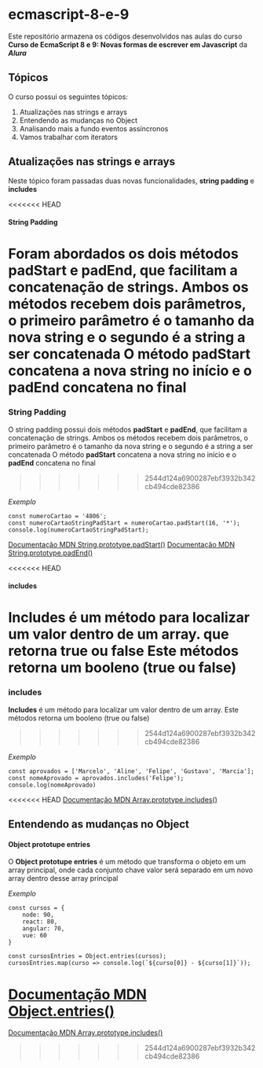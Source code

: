 # ecmascript-8-e-9
 Este repositório armazena os códigos desenvolvidos nas aulas do curso **Curso de EcmaScript 8 e 9: Novas formas de escrever em Javascript** da __*Alura*__
 
 ## Tópicos
  O curso possui os seguintes tópicos:
  1. Atualizações nas strings e arrays
  2. Entendendo as mudanças no Object
  3. Analisando mais a fundo eventos assíncronos
  4. Vamos trabalhar com iterators

## Atualizações nas strings e arrays
 Neste tópico foram passadas duas novas funcionalidades, **string padding** e **includes**

<<<<<<< HEAD
#### String Padding
Foram abordados os dois métodos **padStart** e **padEnd**, que facilitam a concatenação de strings. Ambos os métodos recebem dois parâmetros, o primeiro parâmetro é o tamanho da nova string e o segundo é a string a ser concatenada
O método **padStart** concatena a nova string no início e o **padEnd** concatena no final
=======
 ### String Padding
  O string padding possui dois métodos **padStart** e **padEnd**, que facilitam a concatenação de strings. Ambos os métodos recebem dois parâmetros, o primeiro parâmetro é o tamanho da nova string e o segundo é a string a ser concatenada
  O método **padStart** concatena a nova string no início e o **padEnd** concatena no final
>>>>>>> 2544d124a6900287ebf3932b342cb494cde82386

  *Exemplo*
  ```
  const numeroCartao = '4806';
  const numeroCartaoStringPadStart = numeroCartao.padStart(16, '*');
  console.log(numeroCartaoStringPadStart);
  ```

  [Documentação MDN String.prototype.padStart()](https://developer.mozilla.org/pt-BR/docs/Web/JavaScript/Reference/Global_Objects/String/padStart)
  [Documentação MDN String.prototype.padEnd()](https://developer.mozilla.org/pt-BR/docs/Web/JavaScript/Reference/Global_Objects/String/padEnd)

<<<<<<< HEAD
#### includes
**Includes** é um método para localizar um valor dentro de um array. que retorna true ou false
Este métodos retorna um booleno (true ou false)
=======
 ### includes
  **Includes** é um método para localizar um valor dentro de um array. Este métodos retorna um booleno (true ou false)
>>>>>>> 2544d124a6900287ebf3932b342cb494cde82386

  *Exemplo*
  ```
  const aprovados = ['Marcelo', 'Aline', 'Felipe', 'Gustavo', 'Marcia'];
  const nomeAprovado = aprovados.includes('Felipe');
  console.log(nomeAprovado)
  ```

<<<<<<< HEAD
[Documentação MDN Array.prototype.includes()](https://developer.mozilla.org/pt-BR/docs/Web/JavaScript/Reference/Global_Objects/Array/contains)

## Entendendo as mudanças no Object

#### Object prototupe entries
O **Object prototupe entries** é um método que transforma o objeto em um array principal, onde cada conjunto chave valor será separado em um novo array dentro desse array principal

*Exemplo*
```
const cursos = {
    node: 90,
    react: 80,
    angular: 70,
    vue: 60
}

const cursosEntries = Object.entries(cursos);
cursosEntries.map(curso => console.log(`${curso[0]} - ${curso[1]}`));
```

[Documentação MDN Object.entries()](https://developer.mozilla.org/pt-BR/docs/Web/JavaScript/Reference/Global_Objects/Object/entries)
=======
  [Documentação MDN Array.prototype.includes()](https://developer.mozilla.org/pt-BR/docs/Web/JavaScript/Reference/Global_Objects/Array/contains)
>>>>>>> 2544d124a6900287ebf3932b342cb494cde82386

